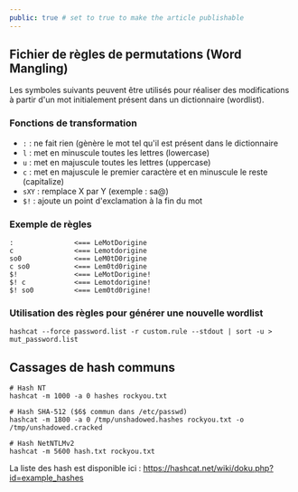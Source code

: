```yaml
---
public: true # set to true to make the article publishable
---
```

## Fichier de règles de permutations (Word Mangling)
Les symboles suivants peuvent être utilisés pour réaliser des modifications à partir d'un mot initialement présent dans un dictionnaire (wordlist).

### Fonctions de transformation
- `:` : ne fait rien (gènère le mot tel qu'il est présent dans le dictionnaire
- `l` : met en minuscule toutes les lettres (lowercase)
- `u` : met en majuscule toutes les lettres (uppercase)
- `c` : met en majuscule le premier caractère et en minuscule le reste (capitalize)
- `sXY` : remplace X par Y (exemple : sa@)
- `$!` : ajoute un point d'exclamation à la fin du mot

### Exemple de règles 

```
:               <=== LeMotDorigine
c               <=== Lemotdorigine
so0             <=== LeM0tD0rigine
c so0           <=== Lem0td0rigine
$!              <=== LeMotDorigine!
$! c            <=== Lemotdorigine!
$! so0          <=== Lem0td0rigine!
```

### Utilisation des règles pour générer une nouvelle wordlist

```
hashcat --force password.list -r custom.rule --stdout | sort -u > mut_password.list
```

## Cassages de hash communs

```
# Hash NT
hashcat -m 1000 -a 0 hashes rockyou.txt

# Hash SHA-512 ($6$ commun dans /etc/passwd)
hashcat -m 1800 -a 0 /tmp/unshadowed.hashes rockyou.txt -o /tmp/unshadowed.cracked

# Hash NetNTLMv2
hashcat -m 5600 hash.txt rockyou.txt

```

La liste des hash est disponible ici : https://hashcat.net/wiki/doku.php?id=example_hashes